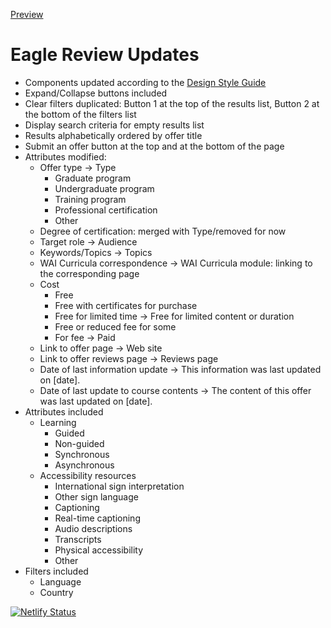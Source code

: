 [Preview](https://614c42623e94470008d04ab1--wai-list-of-courses.netlify.app/list-of-courses/)

# Eagle Review Updates
* Components updated according to the [Design Style Guide](https://wai-website-theme.netlify.app/components/)
* Expand/Collapse buttons included
* Clear filters duplicated: Button 1 at the top of the results list, Button 2 at the bottom of the filters list
* Display search criteria for empty results list
* Results alphabetically ordered by offer title 
* Submit an offer button at the top and at the bottom of the page
* Attributes modified:
	* Offer type -> Type
		* Graduate program
		* Undergraduate program
		* Training program
		* Professional certification
		* Other
	* Degree of certification: merged with Type/removed for now
	* Target role -> Audience
	* Keywords/Topics -> Topics
	* WAI Curricula correspondence -> WAI Curricula module: linking to the corresponding page
	* Cost
		* Free
		* Free with certificates for purchase
		* Free for limited time -> Free for limited content or duration
		* Free or reduced fee for some
		* For fee -> Paid
	* Link to offer page -> Web site
	* Link to offer reviews page -> Reviews page
	* Date of last information update -> This information was last updated on [date].
	* Date of last update to course contents -> The content of this offer was last updated on [date].
* Attributes included	
	* Learning
		* Guided
		* Non-guided
		* Synchronous
		* Asynchronous
	* Accessibility resources
		* International sign interpretation
		* Other sign language
		* Captioning
		* Real-time captioning
		* Audio descriptions
		* Transcripts
		* Physical accessibility
		* Other
* Filters included
	* Language
	* Country




[![Netlify Status](https://api.netlify.com/api/v1/badges/ef0441b4-e316-47ea-9961-e769a5c4407e/deploy-status)](https://app.netlify.com/sites/wai-course-list/deploys)


